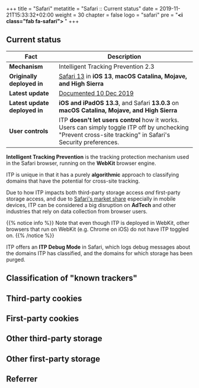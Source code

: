 +++
title = "Safari"
metatitle = "Safari :: Current status"
date = 2019-11-21T15:33:32+02:00
weight = 30
chapter = false
logo = "safari"
pre = "<b><i class=\"fab fa-safari\"></i> </b>"
+++
## Current status

| Fact                          | Description                                                  |
| ----------------------------- | ------------------------------------------------------------ |
| **Mechanism**                 | Intelligent Tracking Prevention 2.3                          |
| **Originally deployed in**    | [Safari 13](https://developer.apple.com/documentation/safari_release_notes/safari_13_release_notes) in **iOS 13**, **macOS Catalina, Mojave, and High Sierra** |
| **Latest update**             | [Documented 10 Dec 2019](https://webkit.org/blog/9661/preventing-tracking-prevention-tracking/) |
| **Latest update deployed in** | **iOS and iPadOS 13.3**, and Safari **13.0.3** on **macOS Catalina, Mojave, and High Sierra** |
| **User controls**             | ITP **doesn't let users control** how it works. Users can simply toggle ITP off by unchecking "Prevent cross-site tracking" in Safari's Security preferences. |

**Intelligent Tracking Prevention** is the tracking protection mechanism used in the Safari browser, running on the **WebKit** browser engine.

ITP is unique in that it has a purely **algorithmic** approach to classifying domains that have the potential for cross-site tracking.

Due to how ITP impacts both third-party storage access *and* first-party storage access, and due to [Safari's market share](https://gs.statcounter.com/browser-market-share/) especially in mobile devices, ITP can be considered a big disruption on **AdTech** and other industries that rely on data collection from browser users.

{{% notice info %}}
Note that even though ITP is deployed in WebKit, other browsers that run on WebKit (e.g. Chrome on iOS) do not have ITP toggled on.
{{% /notice %}}

ITP offers an **ITP Debug Mode** in Safari, which logs debug messages about the domains ITP has classified, and the domains for which storage has been purged. 

## Classification of "known trackers"

## Third-party cookies

## First-party cookies

## Other third-party storage

## Other first-party storage

## Referrer
